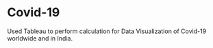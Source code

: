 # Covid-19
Used Tableau to perform calculation for Data Visualization of Covid-19 worldwide and in India.
